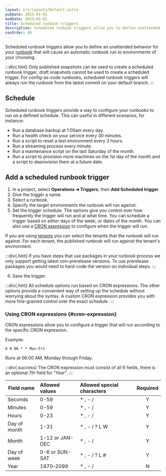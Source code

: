 ```yaml
---
layout: src/layouts/Default.astro
pubDate: 2023-01-01
modDate: 2023-01-01
title: Scheduled runbook triggers
description: Scheduled runbook triggers allow you to define unattended behavior for your runbook that will cause an automatic runbook run to environments of your choosing.
navOrder: 40
---
```


Scheduled runbook triggers allow you to define an unattended behavior for your [runbook](/docs/runbooks) that will cause an automatic runbook run to environments of your choosing.

:::div{.hint}
Only published snapshots can be used to create a scheduled runbook trigger, draft snapshots cannot be used to create a scheduled trigger. For config-as-code runbooks, scheduled runbook triggers will always run the runbook from the latest commit on your default branch.
:::

## Schedule

Scheduled runbook triggers provide a way to configure your runbooks to run on a defined schedule. This can useful in different scenarios, for instance:

* Run a database backup at 1:00am every day.
* Run a health check on your service every 30 minutes.
* Run a script to reset a test environment every 3 hours.
* Run a streaming process every minute.
* Run a maintenance script on the last Saturday of the month.
* Run a script to provision more machines on the 1st day of the month and a script to deprovision them at a future date.

## Add a scheduled runbook trigger

1. In a project, select **Operations ➜ Triggers**, then **Add Scheduled trigger**.
2. Give the trigger a name.
3. Select a runbook.
4. Specify the target environments the runbook will run against.
5. Set the trigger schedule. The options give you control over how frequently the trigger will run and at what time. You can schedule a trigger based on either days of the week, or dates of the month. You can also use a [CRON expression](#cron-expression) to configure when the trigger will run.

If you are using [tenants](/docs/tenants) you can select the tenants that the runbook will run against. For each tenant, the published runbook will run against the tenant's environment. 

:::div{.hint}
If you have steps that use packages in your runbook process we only support getting latest non-prerelease versions. To use prerelease packages you would need to hard-code the version on individual steps.
:::

6. Save the trigger.

:::div{.hint}
All schedule options run based on CRON expressions. The other options provide a convenient way of setting up the schedule without worrying about the syntax. A custom CRON expression provides you with more fine-grained control over the exact schedule.
:::

### Using CRON expressions {#cron-expression}

CRON expressions allow you to configure a trigger that will run according to the specific CRON expression.

Example:

`0 0 06 * * Mon-Fri`

Runs at 06:00 AM, Monday through Friday.

:::div{.success}
The CRON expression must consist of all 6 fields, there is an optional 7th field for "Year".
:::

| Field name    | Allowed values       | Allowed special characters  | Required |
| ------------- |:-------------------- |:--------------------------- | :------: |
| Seconds       | 0-59                 | * , - /                     | Y        |
| Minutes       | 0-59                 | * , - /                     | Y        |
| Hours         | 0-23                 | * , - /                     | Y        |
| Day of month  | 1-31                 | * , - / ? L W               | Y        |
| Month         | 1-12 or JAN-DEC      | * , - /                     | Y        |
| Day of week   | 0-6 or SUN-SAT       | * , - / ? L #               | Y        |
| Year          | 1970–2099            | * , - /                     | N        |
